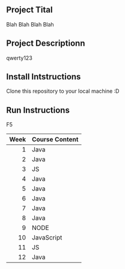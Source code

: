## Project Tital
Blah Blah Blah Blah

## Project Descriptionn
qwerty123

## Install Intstructions
Clone this repository to your local machine :D

## Run Instructions
F5

| Week | Course Content |
|-----:|----------------|
|     1|      Java      |
|     2|      Java      |
|     3|      JS        |
|     4|      Java      |
|     5|      Java      |
|     6|      Java      |
|     7|      Java      |
|     8|      Java      |
|     9|      NODE      |
|    10|    JavaScript  |
|    11|       JS       |
|    12|      Java      |
